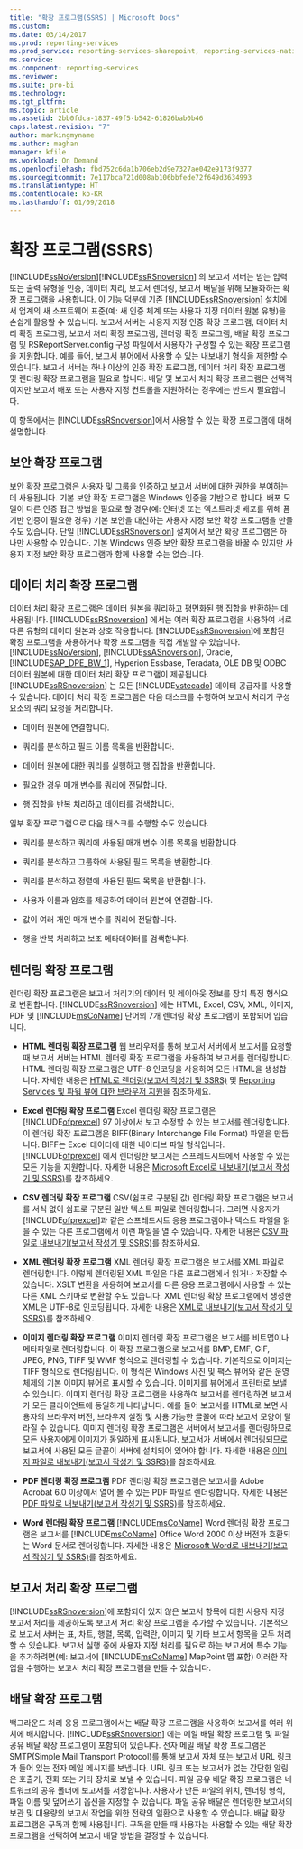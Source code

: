```yaml
---
title: "확장 프로그램(SSRS) | Microsoft Docs"
ms.custom: 
ms.date: 03/14/2017
ms.prod: reporting-services
ms.prod_service: reporting-services-sharepoint, reporting-services-native
ms.service: 
ms.component: reporting-services
ms.reviewer: 
ms.suite: pro-bi
ms.technology: 
ms.tgt_pltfrm: 
ms.topic: article
ms.assetid: 2bb0fdca-1837-49f5-b542-61826bab0b46
caps.latest.revision: "7"
author: markingmyname
ms.author: maghan
manager: kfile
ms.workload: On Demand
ms.openlocfilehash: fbd752c6da1b706eb2d9e7327ae042e9173f9377
ms.sourcegitcommit: 7e117bca721d008ab106bbfede72f649d3634993
ms.translationtype: HT
ms.contentlocale: ko-KR
ms.lasthandoff: 01/09/2018
---
```

# <a name="extensions-ssrs"></a>확장 프로그램(SSRS)
  [!INCLUDE[ssNoVersion](../includes/ssnoversion-md.md)][!INCLUDE[ssRSnoversion](../includes/ssrsnoversion-md.md)] 의 보고서 서버는 받는 입력 또는 출력 유형을 인증, 데이터 처리, 보고서 렌더링, 보고서 배달을 위해 모듈화하는 확장 프로그램을 사용합니다. 이 기능 덕분에 기존 [!INCLUDE[ssRSnoversion](../includes/ssrsnoversion-md.md)] 설치에서 업계의 새 소프트웨어 표준(예: 새 인증 체계 또는 사용자 지정 데이터 원본 유형)을 손쉽게 활용할 수 있습니다. 보고서 서버는 사용자 지정 인증 확장 프로그램, 데이터 처리 확장 프로그램, 보고서 처리 확장 프로그램, 렌더링 확장 프로그램, 배달 확장 프로그램 및 RSReportServer.config 구성 파일에서 사용자가 구성할 수 있는 확장 프로그램을 지원합니다. 예를 들어, 보고서 뷰어에서 사용할 수 있는 내보내기 형식을 제한할 수 있습니다. 보고서 서버는 하나 이상의 인증 확장 프로그램, 데이터 처리 확장 프로그램 및 렌더링 확장 프로그램을 필요로 합니다. 배달 및 보고서 처리 확장 프로그램은 선택적이지만 보고서 배포 또는 사용자 지정 컨트롤을 지원하려는 경우에는 반드시 필요합니다.  
  
 이 항목에서는 [!INCLUDE[ssRSnoversion](../includes/ssrsnoversion-md.md)]에서 사용할 수 있는 확장 프로그램에 대해 설명합니다.  
  
## <a name="security-extensions"></a>보안 확장 프로그램  
 보안 확장 프로그램은 사용자 및 그룹을 인증하고 보고서 서버에 대한 권한을 부여하는 데 사용됩니다. 기본 보안 확장 프로그램은 Windows 인증을 기반으로 합니다. 배포 모델이 다른 인증 접근 방법을 필요로 할 경우(예: 인터넷 또는 엑스트라넷 배포를 위해 폼 기반 인증이 필요한 경우) 기본 보안을 대신하는 사용자 지정 보안 확장 프로그램을 만들 수도 있습니다. 단일 [!INCLUDE[ssRSnoversion](../includes/ssrsnoversion-md.md)] 설치에서 보안 확장 프로그램은 하나만 사용할 수 있습니다. 기본 Windows 인증 보안 확장 프로그램을 바꿀 수 있지만 사용자 지정 보안 확장 프로그램과 함께 사용할 수는 없습니다.  
  
## <a name="data-processing-extensions"></a>데이터 처리 확장 프로그램  
 데이터 처리 확장 프로그램은 데이터 원본을 쿼리하고 평면화된 행 집합을 반환하는 데 사용됩니다. [!INCLUDE[ssRSnoversion](../includes/ssrsnoversion-md.md)] 에서는 여러 확장 프로그램을 사용하여 서로 다른 유형의 데이터 원본과 상호 작용합니다. [!INCLUDE[ssRSnoversion](../includes/ssrsnoversion-md.md)]에 포함된 확장 프로그램을 사용하거나 확장 프로그램을 직접 개발할 수 있습니다. [!INCLUDE[ssNoVersion](../includes/ssnoversion-md.md)], [!INCLUDE[ssASnoversion](../includes/ssasnoversion-md.md)], Oracle, [!INCLUDE[SAP_DPE_BW_1](../includes/sap-dpe-bw-1-md.md)], Hyperion Essbase, Teradata, OLE DB 및 ODBC 데이터 원본에 대한 데이터 처리 확장 프로그램이 제공됩니다. [!INCLUDE[ssRSnoversion](../includes/ssrsnoversion-md.md)] 는 모든 [!INCLUDE[vstecado](../includes/vstecado-md.md)] 데이터 공급자를 사용할 수 있습니다. 데이터 처리 확장 프로그램은 다음 태스크를 수행하여 보고서 처리기 구성 요소의 쿼리 요청을 처리합니다.  
  
-   데이터 원본에 연결합니다.  
  
-   쿼리를 분석하고 필드 이름 목록을 반환합니다.  
  
-   데이터 원본에 대한 쿼리를 실행하고 행 집합을 반환합니다.  
  
-   필요한 경우 매개 변수를 쿼리에 전달합니다.  
  
-   행 집합을 반복 처리하고 데이터를 검색합니다.  
  
 일부 확장 프로그램으로 다음 태스크를 수행할 수도 있습니다.  
  
-   쿼리를 분석하고 쿼리에 사용된 매개 변수 이름 목록을 반환합니다.  
  
-   쿼리를 분석하고 그룹화에 사용된 필드 목록을 반환합니다.  
  
-   쿼리를 분석하고 정렬에 사용된 필드 목록을 반환합니다.  
  
-   사용자 이름과 암호를 제공하여 데이터 원본에 연결합니다.  
  
-   값이 여러 개인 매개 변수를 쿼리에 전달합니다.  
  
-   행을 반복 처리하고 보조 메타데이터를 검색합니다.  
  
## <a name="rendering-extensions"></a>렌더링 확장 프로그램  
 렌더링 확장 프로그램은 보고서 처리기의 데이터 및 레이아웃 정보를 장치 특정 형식으로 변환합니다. [!INCLUDE[ssRSnoversion](../includes/ssrsnoversion-md.md)] 에는 HTML, Excel, CSV, XML, 이미지, PDF 및 [!INCLUDE[msCoName](../includes/msconame-md.md)] 단어의 7개 렌더링 확장 프로그램이 포함되어 입습니다.  
  
-   **HTML 렌더링 확장 프로그램** 웹 브라우저를 통해 보고서 서버에서 보고서를 요청할 때 보고서 서버는 HTML 렌더링 확장 프로그램을 사용하여 보고서를 렌더링합니다. HTML 렌더링 확장 프로그램은 UTF-8 인코딩을 사용하여 모든 HTML을 생성합니다. 자세한 내용은 [HTML로 렌더링&#40;보고서 작성기 및 SSRS&#41;](../reporting-services/report-builder/rendering-to-html-report-builder-and-ssrs.md) 및 [Reporting Services 및 파워 뷰에 대한 브라우저 지원](../reporting-services/browser-support-for-reporting-services-and-power-view.md)을 참조하세요.  
  
-   **Excel 렌더링 확장 프로그램** Excel 렌더링 확장 프로그램은 [!INCLUDE[ofprexcel](../includes/ofprexcel-md.md)] 97 이상에서 보고 수정할 수 있는 보고서를 렌더링합니다. 이 렌더링 확장 프로그램은 BIFF(Binary Interchange File Format) 파일을 만듭니다. BIFF는 Excel 데이터에 대한 네이티브 파일 형식입니다. [!INCLUDE[ofprexcel](../includes/ofprexcel-md.md)] 에서 렌더링한 보고서는 스프레드시트에서 사용할 수 있는 모든 기능을 지원합니다. 자세한 내용은 [Microsoft Excel로 내보내기&#40;보고서 작성기 및 SSRS&#41;](../reporting-services/report-builder/exporting-to-microsoft-excel-report-builder-and-ssrs.md)를 참조하세요.  
  
-   **CSV 렌더링 확장 프로그램** CSV(쉼표로 구분된 값) 렌더링 확장 프로그램은 보고서를 서식 없이 쉼표로 구분된 일반 텍스트 파일로 렌더링합니다. 그러면 사용자가 [!INCLUDE[ofprexcel](../includes/ofprexcel-md.md)]과 같은 스프레드시트 응용 프로그램이나 텍스트 파일을 읽을 수 있는 다른 프로그램에서 이런 파일을 열 수 있습니다. 자세한 내용은 [CSV 파일로 내보내기&#40;보고서 작성기 및 SSRS&#41;](../reporting-services/report-builder/exporting-to-a-csv-file-report-builder-and-ssrs.md)를 참조하세요.  
  
-   **XML 렌더링 확장 프로그램** XML 렌더링 확장 프로그램은 보고서를 XML 파일로 렌더링합니다. 이렇게 렌더링된 XML 파일은 다른 프로그램에서 읽거나 저장할 수 있습니다. XSLT 변환을 사용하여 보고서를 다른 응용 프로그램에서 사용할 수 있는 다른 XML 스키마로 변환할 수도 있습니다. XML 렌더링 확장 프로그램에서 생성한 XML은 UTF-8로 인코딩됩니다. 자세한 내용은 [XML로 내보내기&#40;보고서 작성기 및 SSRS&#41;](../reporting-services/report-builder/exporting-to-xml-report-builder-and-ssrs.md)를 참조하세요.  
  
-   **이미지 렌더링 확장 프로그램** 이미지 렌더링 확장 프로그램은 보고서를 비트맵이나 메타파일로 렌더링합니다. 이 확장 프로그램으로 보고서를 BMP, EMF, GIF, JPEG, PNG, TIFF 및 WMF 형식으로 렌더링할 수 있습니다. 기본적으로 이미지는 TIFF 형식으로 렌더링됩니다. 이 형식은 Windows 사진 및 팩스 뷰어와 같은 운영 체제의 기본 이미지 뷰어로 표시할 수 있습니다. 이미지를 뷰어에서 프린터로 보낼 수 있습니다. 이미지 렌더링 확장 프로그램을 사용하여 보고서를 렌더링하면 보고서가 모든 클라이언트에 동일하게 나타납니다. 예를 들어 보고서를 HTML로 보면 사용자의 브라우저 버전, 브라우저 설정 및 사용 가능한 글꼴에 따라 보고서 모양이 달라질 수 있습니다. 이미지 렌더링 확장 프로그램은 서버에서 보고서를 렌더링하므로 모든 사용자에게 이미지가 동일하게 표시됩니다. 보고서가 서버에서 렌더링되므로 보고서에 사용된 모든 글꼴이 서버에 설치되어 있어야 합니다. 자세한 내용은 [이미지 파일로 내보내기&#40;보고서 작성기 및 SSRS&#41;](../reporting-services/report-builder/exporting-to-an-image-file-report-builder-and-ssrs.md)를 참조하세요.  
  
-   **PDF 렌더링 확장 프로그램** PDF 렌더링 확장 프로그램은 보고서를 Adobe Acrobat 6.0 이상에서 열어 볼 수 있는 PDF 파일로 렌더링합니다. 자세한 내용은 [PDF 파일로 내보내기&#40;보고서 작성기 및 SSRS&#41;](../reporting-services/report-builder/exporting-to-a-pdf-file-report-builder-and-ssrs.md)를 참조하세요.  
  
-   **Word 렌더링 확장 프로그램**   [!INCLUDE[msCoName](../includes/msconame-md.md)] Word 렌더링 확장 프로그램은 보고서를 [!INCLUDE[msCoName](../includes/msconame-md.md)] Office Word 2000 이상 버전과 호환되는 Word 문서로 렌더링합니다. 자세한 내용은 [Microsoft Word로 내보내기&#40;보고서 작성기 및 SSRS&#41;](../reporting-services/report-builder/exporting-to-microsoft-word-report-builder-and-ssrs.md)를 참조하세요.  
  
## <a name="report-processing-extensions"></a>보고서 처리 확장 프로그램  
 [!INCLUDE[ssRSnoversion](../includes/ssrsnoversion-md.md)]에 포함되어 있지 않은 보고서 항목에 대한 사용자 지정 보고서 처리를 제공하도록 보고서 처리 확장 프로그램을 추가할 수 있습니다. 기본적으로 보고서 서버는 표, 차트, 행렬, 목록, 입력란, 이미지 및 기타 보고서 항목을 모두 처리할 수 있습니다. 보고서 실행 중에 사용자 지정 처리를 필요로 하는 보고서에 특수 기능을 추가하려면(예: 보고서에 [!INCLUDE[msCoName](../includes/msconame-md.md)] MapPoint 맵 포함) 이러한 작업을 수행하는 보고서 처리 확장 프로그램을 만들 수 있습니다.  
  
## <a name="delivery-extensions"></a>배달 확장 프로그램  
 백그라운드 처리 응용 프로그램에서는 배달 확장 프로그램을 사용하여 보고서를 여러 위치에 배치합니다. [!INCLUDE[ssRSnoversion](../includes/ssrsnoversion-md.md)] 에는 메일 배달 확장 프로그램 및 파일 공유 배달 확장 프로그램이 포함되어 있습니다. 전자 메일 배달 확장 프로그램은 SMTP(Simple Mail Transport Protocol)를 통해 보고서 자체 또는 보고서 URL 링크가 들어 있는 전자 메일 메시지를 보냅니다. URL 링크 또는 보고서가 없는 간단한 알림은 호출기, 전화 또는 기타 장치로 보낼 수 있습니다. 파일 공유 배달 확장 프로그램은 네트워크의 공유 폴더에 보고서를 저장합니다. 사용자가 만든 파일의 위치, 렌더링 형식, 파일 이름 및 덮어쓰기 옵션을 지정할 수 있습니다. 파일 공유 배달은 렌더링한 보고서의 보관 및 대용량의 보고서 작업을 위한 전략의 일환으로 사용할 수 있습니다. 배달 확장 프로그램은 구독과 함께 사용됩니다. 구독을 만들 때 사용자는 사용할 수 있는 배달 확장 프로그램을 선택하여 보고서 배달 방법을 결정할 수 있습니다.  
  
  
